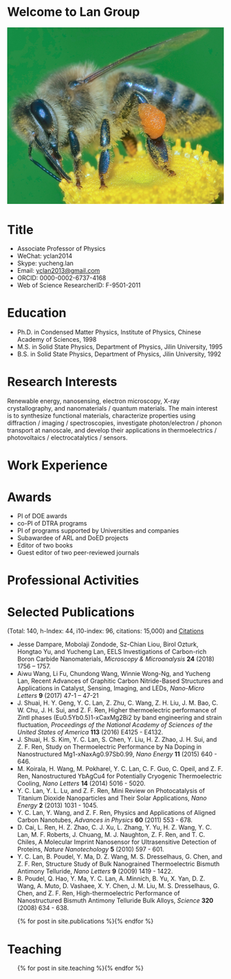 # Welcome to Lan Group

![logo](HoneyBee_1M.jpg)

Title
====== 
  * Associate Professor of Physics
  * WeChat: yclan2014
  * Skype: yucheng.lan
  * Email: yclan2013@gmail.com
  * ORCID: 0000-0002-6737-4168
  * Web of Science ResearcherID: F-9501-2011

Education
======
* Ph.D. in Condensed Matter Physics, Institute of Physics, Chinese Academy of Sciences, 1998
* M.S. in Solid State Physics, Department of Physics, Jilin University, 1995
* B.S. in Solid State Physics, Department of Physics, Jilin University, 1992

Research Interests
======
Renewable energy, nanosensing, electron microscopy, X-ray crystallography, and nanomaterials / quantum materials. The main interest is to synthesize functional materials, characterize properties using diffraction / imaging / spectroscopies, investigate photon/electron / phonon transport at nanoscale, and develop their applications in thermoelectrics / photovoltaics / electrocatalytics / sensors.  

Work Experience
======

Awards
======
* PI of DOE awards
* co-PI of DTRA programs
* PI of programs supported by Universities and companies
* Subawardee of ARL and DoED projects
* Editor of two books
* Guest editor of two peer-reviewed journals

Professional Activities
======

Selected Publications
======
(Total: 140, h-Index: 44, i10-index: 96, citations: 15,000) and [Citations](https://scholar.google.com/citations?user=xtJ-O98AAAAJ&hl=en)

* Jesse Dampare, Mobolaji Zondode, Sz-Chian Liou, Birol Ozturk, Hongtao Yu, and Yucheng Lan, EELS Investigations of Carbon-rich Boron Carbide Nanomaterials, _Microscopy & Microanalysis_ **24** (2018) 1756 – 1757.
* Aiwu Wang, Li Fu, Chundong Wang, Winnie Wong-Ng, and Yucheng Lan, Recent Advances of Graphitic Carbon Nitride-Based Structures and Applications in Catalyst, Sensing, Imaging, and LEDs, _Nano-Micro Letters_ **9** (2017) 47-1 – 47-21
* J. Shuai, H. Y. Geng, Y. C. Lan, Z. Zhu, C. Wang, Z. H. Liu, J. M. Bao, C. W. Chu, J. H. Sui, and Z. F. Ren, Higher thermoelectric performance of Zintl phases (Eu0.5Yb0.5)1-xCaxMg2Bi2 by band engineering and strain fluctuation, _Proceedings of the National Academy of Sciences of the United States of America_ **113** (2016) E4125 - E4132.
* J. Shuai, H. S. Kim, Y. C. Lan, S. Chen, Y. Liu, H. Z. Zhao, J. H. Sui, and Z. F. Ren, Study on Thermoelectric Performance by Na Doping in Nanostructured Mg1-xNaxAg0.97Sb0.99, _Nano Energy_ **11** (2015) 640 - 646.
* M. Koirala, H. Wang, M. Pokharel, Y. C. Lan, C. F. Guo, C. Opeil, and Z. F. Ren, Nanostructured YbAgCu4 for Potentially Cryogenic Thermoelectric Cooling, _Nano Letters_ **14** (2014) 5016 - 5020.
* Y. C. Lan, Y. L. Lu, and Z. F. Ren, Mini Review on Photocatalysis of Titanium Dioxide Nanoparticles and Their Solar Applications, _Nano Energy_ **2** (2013) 1031 - 1045.
* Y. C. Lan, Y. Wang, and Z. F. Ren, Physics and Applications of Aligned Carbon Nanotubes, _Advances in Physics_ **60** (2011) 553 - 678.
* D. Cai, L. Ren, H. Z. Zhao, C. J. Xu, L. Zhang, Y. Yu, H. Z. Wang, Y. C. Lan, M. F. Roberts, J. Chuang, M. J. Naughton, Z. F. Ren, and T. C. Chiles, A Molecular Imprint Nanosensor for Ultrasensitive Detection of Proteins, _Nature Nanotechology_ **5** (2010) 597 - 601.
* Y. C. Lan, B. Poudel, Y. Ma, D. Z. Wang, M. S. Dresselhaus, G. Chen, and Z. F. Ren, Structure Study of Bulk Nanograined Thermoelectric Bismuth Antimony Telluride, _Nano Letters_ **9** (2009) 1419 - 1422.
* B. Poudel, Q. Hao, Y. Ma, Y. C. Lan, A. Minnich, B. Yu, X. Yan, D. Z. Wang, A. Muto, D. Vashaee, X. Y. Chen, J. M. Liu, M. S. Dresselhaus, G. Chen, and Z. F. Ren, High-thermoelectric Performance of Nanostructured Bismuth Antimony Telluride Bulk Alloys, _Science_ **320** (2008) 634 - 638.

 <ul>{% for post in site.publications %}{% endfor %}</ul>
  
Teaching
======
<ul>{% for post in site.teaching %}{% endfor %}</ul>
